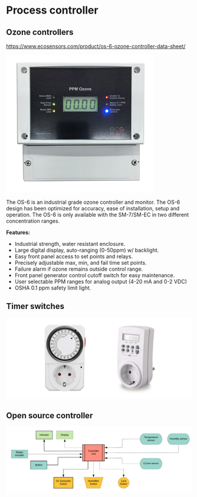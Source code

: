 # Process controller



## Ozone controllers

https://www.ecosensors.com/product/os-6-ozone-controller-data-sheet/

![](ozone_controller.png)

The OS-6 is an industrial grade ozone controller and monitor. The OS-6 design has been optimized for accuracy, ease of installation, setup and operation. The OS-6 is only available with the SM-7/SM-EC in two different concentration ranges.

**Features:**

- Industrial strength, water resistant enclosure.
- Large digital display, auto-ranging (0-50ppm) w/ backlight.
- Easy front panel access to set points and relays.
- Precisely adjustable max, min, and fail time set points.
- Failure alarm if ozone remains outside control range.
- Front panel generator control cutoff switch for easy maintenance.
- User selectable PPM ranges for analog output (4-20 mA and 0-2 VDC)
- OSHA 0.1 ppm safety limit light.



## Timer switches

![](timer_switch.jpg)

## Open source controller

![](controller.png)